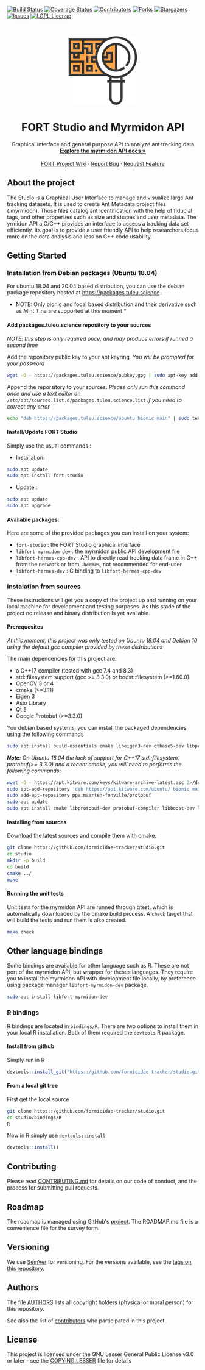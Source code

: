 [![Build Status][build-status-shield]][build-status-url]
[![Coverage Status][coverage-status-shield]][coverage-status-url]
[![Contributors][contributors-shield]][contributors-url]
[![Forks][forks-shield]][forks-url]
[![Stargazers][stars-shield]][stars-url]
[![Issues][issues-shield]][issues-url]
[![LGPL License][license-shield]][license-url]


<br />
<p align="center">
  <a href="https://github.com/formicidae-tracker/studio">
    <img src="resources/icons/flaticon.com/eucalyp/qr-code.svg" alt="Logo" width="180" height="180">
  </a>

  <h1 align="center">FORT Studio and Myrmidon API</h1>

  <p align="center">
    Graphical interface and general purpose API to analyze ant tracking data
    <br />
    <a href="https://formicidae-tracker.github.io/studio/docs/latest/api/index.html"><strong>Explore the myrmidon API docs »</strong></a>
    <br />
    <br />
    <a href="https://github.com/formicidae-tracker/documentation/wiki">FORT Project Wiki</a>
    ·
    <a href="https://github.com/formicidae-tracker/studio/issues">Report Bug</a>
    ·
    <a href="https://github.com/formicidae-tracker/studio/issues">Request Feature</a>
  </p>
</p>

## About the project
<!--[![Product Name Screen Shot][product-screenshot]](https://example.com)-->
The Studio is a Graphical User Interface to manage and visualize large Ant tracking datasets. It is used to create Ant Metadata project files (.myrmidon). Those files catalog ant identification with the help of fiducial tags, and other properties such as size and shapes and user metadata. The yrmidon API a C/C++ provides an interface to access a tracking data set efficiently. Its goal is to provide a user friendly API to help researchers focus more on the data analysis and less on C++ code usability.


## Getting Started

### Installation from Debian packages (Ubuntu 18.04)

For ubuntu 18.04 and 20.04 based distribution, you can use the debian
package repository hosted at https://packages.tuleu.science .

* NOTE: Only bionic and focal based distribution and their derivative
  such as Mint Tina are supported at this moment *

#### Add packages.tuleu.science repository to your sources

*NOTE: this step is only required once, and may produce errors if runned a second time*

Add the repository public key to your apt keyring. *You will be prompted for your password*
```bash
wget -O - https://packages.tuleu.science/pubkey.gpg | sudo apt-key add -
```

Append the reporsitory to your sources. *Please only run this command once and use a text editor on* `/etc/apt/sources.list.d/packages.tuleu.science.list` *if you need to correct any error*

```bash
echo "deb https://packages.tuleu.science/ubuntu bionic main" | sudo tee /etc/apt/sources.list.d/packages.tuleu.science.list
```

#### Install/Update FORT Studio

Simply use the usual commands :

* Installation:
```bash
sudo apt update
sudo apt install fort-studio
```
* Update :
```bash
sudo apt update
sudo apt upgrade
```

#### Available packages:

Here are some of the provided packages you can install on your system:

* `fort-studio` : the FORT Studio graphical interface
* `libfort-myrmidon-dev` : the myrmidon public API development file
* `libfort-hermes-cpp-dev` : API to directly read tracking data frame in C++ from the network or from `.hermes`, not recommended for end-user
* `libfort-hermes-dev` : C binding to `libfort-hermes-cpp-dev`

### Instalation from sources

These instructions will get you a copy of the project up and running on your local machine for development and testing purposes. As this stade of the project no release and binary distribution is yet available.

#### Prerequesites

*At this moment, this project was only tested on Ubuntu 18.04 and Debian 10 using the default gcc compiler provided by these distributions*

The main dependencies for this project are:
  * a C++17 compiler (tested with gcc 7.4 and 8.3)
  * std::filesystem support (gcc >= 8.3.0) or boost::filesystem (>=1.60.0)
  * OpenCV 3 or 4
  * cmake (>=3.11)
  * Eigen 3
  * Asio Library
  * Qt 5
  * Google Protobuf (>=3.3.0)

 You debian based systems, you can install the packaged dependencies using the following commands

 ```bash
 sudo apt install build-essentials cmake libeigen3-dev qtbase5-dev libprotobuf-dev protobuf-compiler libasio-dev
 ```

*__Note__: On Ubuntu 18.04 the lack of support for C++17 std::filesystem, protobuf(>= 3.3.0) and a recent cmake, you will need to performs the following commands:*

```bash
wget -O - https://apt.kitware.com/keys/kitware-archive-latest.asc 2>/dev/null | sudo apt-key add -
sudo apt-add-repository 'deb https://apt.kitware.com/ubuntu/ bionic main'
sudo add-apt-repository ppa:maarten-fonville/protobuf
sudo apt update
sudo apt install cmake libprotobuf-dev protobuf-compiler libboost-dev libboost-filesystem-dev
```

#### Installing from sources

Download the latest sources and compile them with cmake:

```bash
git clone https://github.com/formicidae-tracker/studio.git
cd studio
mkdir -p build
cd build
cmake ../
make
```

#### Running the unit tests

Unit tests for the myrmidon API are runned through gtest, which is
automatically downloaded by the cmake build process. A `check` target
that will build the tests and run them is also created.

```bash
make check
```

## Other language bindings

Some bindings are available for other language such as R. These are
not port of the myrmidon API, but wrapper for theses languages.  They
require you to install the myrmidon API with development file locally,
by preference using package manager `libfort-myrmidon-dev` package.

``` bash
sudo apt install libfort-myrmidon-dev
```

### R bindings

R bindings are located in `bindings/R`. There are two options to
install them in your local R installation. Both of them required the
`devtools` R package.

#### Install from github

Simply run in R

``` R
devtools::install_git("https::/github.com/formicidae-tracker/studio.git",subdir = "bindings/R/FortMyrmidon")
```

#### From a local git tree

First get the local source
``` bash
git clone https::/github.com/formicidae-tracker/studio.git
cd studio/bindings/R
R
```

Now in R simply use `devtools::install`

``` R
devtools::install()
```

## Contributing

Please read [CONTRIBUTING.md](CONTRIBUTING.md) for details on our code of conduct, and the process for submitting pull requests.

## Roadmap

The roadmap is managed using GitHub's [project](https://github.com/formicidae-tracker/studio/projects). The ROADMAP.md file is a convenience file for the survey form.

## Versioning

We use [SemVer](http://semver.org/) for versioning. For the versions available, see the [tags on this repository](https://github.com/formicidae-tracker/studio/tags).

## Authors

The file [AUTHORS](AUTHORS) lists all copyright holders (physical or moral person) for this repository.

See also the list of [contributors](https://github.com/formicidae-tracker/studio/contributors) who participated in this project.

## License

This project is licensed under the GNU Lesser General Public License v3.0 or later - see the [COPYING.LESSER](COPYING.LESSER) file for details





<!-- MARKDOWN LINKS & IMAGES -->
<!-- https://www.markdownguide.org/basic-syntax/#reference-style-links -->
[build-status-shield]: https://img.shields.io/travis/com/formicidae-tracker/studio/master?style=flat-square
[build-status-url]: https://travis-ci.com/formicidae-tracker/studio
[coverage-status-shield]: https://img.shields.io/coveralls/github/formicidae-tracker/studio?style=flat-square
[coverage-status-url]: https://coveralls.io/github/formicidae-tracker/studio
[contributors-shield]: https://img.shields.io/github/contributors/formicidae-tracker/studio.svg?style=flat-square
[contributors-url]: https://github.com/formicidae-tracker/studio/graphs/contributors
[forks-shield]: https://img.shields.io/github/forks/formicidae-tracker/studio.svg?style=flat-square
[forks-url]: https://github.com/formicidae-tracker/studio/network/members
[stars-shield]: https://img.shields.io/github/stars/formicidae-tracker/studio.svg?style=flat-square
[stars-url]: https://github.com/formicidae-tracker/studio/stargazers
[issues-shield]: https://img.shields.io/github/issues/formicidae-tracker/studio.svg?style=flat-square
[issues-url]: https://github.com/formicidae-tracker/studio/issues
[license-shield]: https://img.shields.io/github/license/formicidae-tracker/studio.svg?style=flat-square
[license-url]: https://github.com/formicidae-tracker/studio/blob/master/COPYING.LESSER
[product-screenshot]: images/screenshot.png
